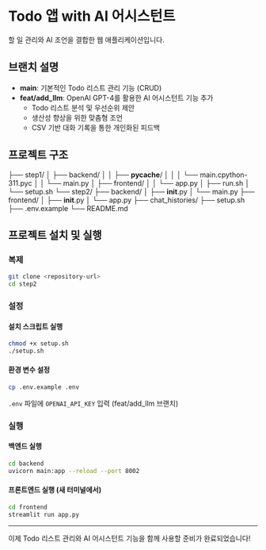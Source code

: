 
# Todo 앱 with AI 어시스턴트

할 일 관리와 AI 조언을 결합한 웹 애플리케이션입니다.

## 브랜치 설명
- **main**: 기본적인 Todo 리스트 관리 기능 (CRUD)
- **feat/add_llm**: OpenAI GPT-4를 활용한 AI 어시스턴트 기능 추가
  - Todo 리스트 분석 및 우선순위 제안
  - 생산성 향상을 위한 맞춤형 조언
  - CSV 기반 대화 기록을 통한 개인화된 피드백

## 프로젝트 구조
├── step1/
│   ├── backend/
│   │   ├── __pycache__/
│   │   │   └── main.cpython-311.pyc
│   │   └── main.py
│   ├── frontend/
│   │   └── app.py
│   ├── run.sh
│   └── setup.sh
└── step2/
    ├── backend/
    │   ├── __init__.py
    │   └── main.py
    ├── frontend/
    │   ├── __init__.py
    │   └── app.py
    ├── chat_histories/
    ├── setup.sh
    ├── .env.example
    └── README.md
    
## 프로젝트 설치 및 실행
### 복제
```bash
git clone <repository-url>
cd step2
```

### 설정

#### 설치 스크립트 실행
```bash
chmod +x setup.sh
./setup.sh
```

#### 환경 변수 설정
```bash
cp .env.example .env
```
`.env` 파일에 `OPENAI_API_KEY` 입력 (feat/add_llm 브랜치)

### 실행

#### 백엔드 실행
```bash
cd backend
uvicorn main:app --reload --port 8002
```

#### 프론트엔드 실행 (새 터미널에서)
```bash
cd frontend
streamlit run app.py
```

---

이제 Todo 리스트 관리와 AI 어시스턴트 기능을 함께 사용할 준비가 완료되었습니다!

